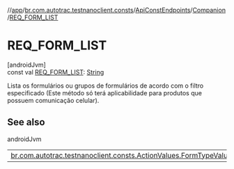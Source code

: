 //[app](../../../../index.md)/[br.com.autotrac.testnanoclient.consts](../../index.md)/[ApiConstEndpoints](../index.md)/[Companion](index.md)/[REQ_FORM_LIST](-r-e-q_-f-o-r-m_-l-i-s-t.md)

# REQ_FORM_LIST

[androidJvm]\
const val [REQ_FORM_LIST](-r-e-q_-f-o-r-m_-l-i-s-t.md): [String](https://kotlinlang.org/api/latest/jvm/stdlib/kotlin/-string/index.html)

Lista os formulários ou grupos de formulários de acordo com o filtro especificado (Este método só terá aplicabilidade para produtos que possuem comunicação celular).

## See also

androidJvm

| | |
|---|---|
| [br.com.autotrac.testnanoclient.consts.ActionValues.FormTypeValues](../../-action-values/-form-type-values/index.md) |  |
